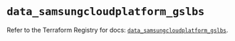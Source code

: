 # `data_samsungcloudplatform_gslbs`

Refer to the Terraform Registry for docs: [`data_samsungcloudplatform_gslbs`](https://registry.terraform.io/providers/samsungsdscloud/samsungcloudplatform/3.13.0/docs/data-sources/gslbs).
